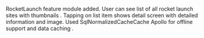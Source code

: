RocketLaunch feature module added.
User can see list of all rocket launch sites with thumbnails .
Tapping on list item shows detail screen with detailed information and image.
Used SqlNormalizedCacheCache Apollo for offline support and data caching .

